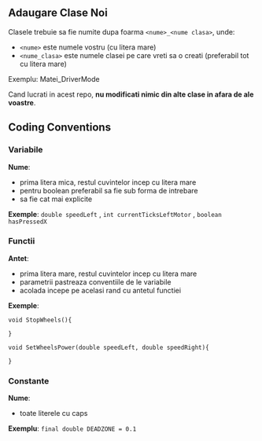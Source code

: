 ## Adaugare Clase Noi

Clasele trebuie sa fie numite dupa foarma `<nume>_<nume clasa>`, unde:

* `<nume>` este numele vostru (cu litera mare)
* `<nume_clasa>` este numele clasei pe care vreti sa o creati (preferabil tot cu litera mare)
	
Exemplu: Matei_DriverMode

Cand lucrati in acest repo, **nu modificati nimic din alte clase in afara de ale voastre**.

## Coding Conventions

### Variabile

**Nume**: 
- prima litera mica, restul cuvintelor incep cu litera mare
- pentru boolean preferabil sa fie sub forma de intrebare
- sa fie cat mai explicite

**Exemple**: `double speedLeft` , `int currentTicksLeftMotor` , `boolean hasPressedX`

### Functii

**Antet**:
- prima litera mare, restul cuvintelor incep cu litera mare
- parametrii pastreaza conventiile de le variabile
- acolada incepe pe acelasi rand cu antetul functiei

**Exemple**:
	
	void StopWheels(){
	
	}

	void SetWheelsPower(double speedLeft, double speedRight){
	
	}
	
	
### Constante

**Nume**:
- toate literele cu caps

**Exemplu**: `final double DEADZONE = 0.1`

	
